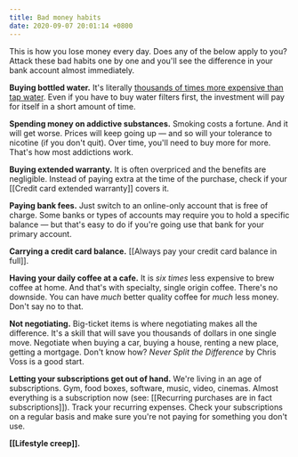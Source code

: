 ```yaml
---
title: Bad money habits
date: 2020-09-07 20:01:14 +0800
---
```


This is how you lose money every day. Does any of the below apply to you? Attack these bad habits one by one and you'll see the difference in your bank account almost immediately.

**Buying bottled water.** It's literally [thousands of times more expensive than tap water](https://www.foodandwaterwatch.org/about/live-healthy/tap-water-vs-bottled-water). Even if you have to buy water filters first, the investment will pay for itself in a short amount of time.

**Spending money on addictive substances.** Smoking costs a fortune. And it will get worse. Prices will keep going up — and so will your tolerance to nicotine (if you don't quit). Over time, you'll need to buy more for more. That's how most addictions work.

**Buying extended warranty.** It is often overpriced and the benefits are negligible. Instead of paying extra at the time of the purchase, check if your [[Credit card extended warranty]] covers it.

**Paying bank fees.** Just switch to an online-only account that is free of charge. Some banks or types of accounts may require you to hold a specific balance — but that's easy to do if you're going use that bank for your primary account.

**Carrying a credit card balance.** [[Always pay your credit card balance in full]].

**Having your daily coffee at a cafe.** It is *six times* less expensive to brew coffee at home. And that's with specialty, single origin coffee. There's no downside. You can have *much* better quality coffee for *much* less money. Don't say no to that.

**Not negotiating.** Big-ticket items is where negotiating makes all the difference. It's a skill that will save you thousands of dollars in one single move. Negotiate when buying a car, buying a house, renting a new place, getting a mortgage. Don't know how? *Never Split the Difference* by Chris Voss is a good start.

**Letting your subscriptions get out of hand.** We're living in an age of subscriptions. Gym, food boxes, software, music, video, cinemas. Almost everything is a subscription now (see: [[Recurring purchases are in fact subscriptions]]). Track your recurring expenses. Check your subscriptions on a regular basis and make sure you're not paying for something you don't use.

**[[Lifestyle creep]].**

